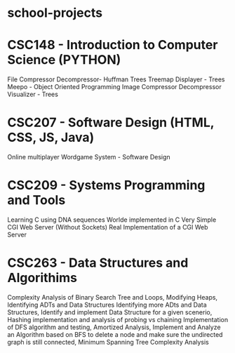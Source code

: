 # school-projects

# CSC148 - Introduction to Computer Science (PYTHON)

File Compressor Decompressor- Huffman Trees
Treemap Displayer - Trees
Meepo - Object Oriented Programming 
Image Compressor Decompressor Visualizer - Trees 

# CSC207 - Software Design (HTML, CSS, JS, Java)
Online multiplayer Wordgame System - Software Design

# CSC209 - Systems Programming and Tools
Learning C using DNA sequences
Worlde implemented in C
Very Simple CGI Web Server (Without Sockets)
Real Implementation of a CGI Web Server

# CSC263 - Data Structures and Algorithims
Complexity Analysis of Binary Search Tree and Loops, Modifying Heaps, Identifying ADTs and Data Structures
Identifying more ADts and Data Structures, Identify and implement Data Structure for a given scenerio, Hashing implementation and analysis of probing vs chaining
Implementation of DFS algorithm and testing, Amortized Analysis, Implement and Analyze an Algorithm based on BFS to delete a node and make sure the undirected graph is still connected, Minimum Spanning Tree Complexity Analysis
